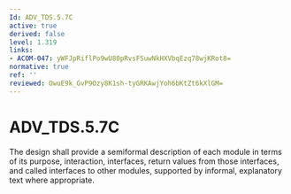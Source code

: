 ```yaml
---
Id: ADV_TDS.5.7C
active: true
derived: false
level: 1.319
links:
- ACOM-047: yWFJpRiflPo9wU80pRvsFSuwNkHXVbqEzq78wjKRot8=
normative: true
ref: ''
reviewed: OwuE9k_GvP9Ozy8K1sh-tyGRKAwjYoh6bKtZt6kXlGM=
---
```


# ADV_TDS.5.7C

The design shall provide a semiformal description of each module in terms of its purpose, interaction, interfaces, return values from those interfaces, and called interfaces to other modules, supported by informal, explanatory text where appropriate.